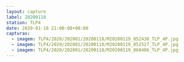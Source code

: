 ```yaml
---
layout: capture
label: 20200118
station: TLP4
date: 2020-01-18 21:00:00+00:00
capturas:
  - imagem: TLP4/2020/202001/20200118/M20200119_052438_TLP_4P.jpg
  - imagem: TLP4/2020/202001/20200118/M20200119_052527_TLP_4P.jpg
  - imagem: TLP4/2020/202001/20200118/M20200119_060406_TLP_4P.jpg
---
```

